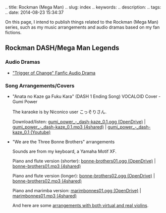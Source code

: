 .. title: Rockman (Mega Man)
.. slug: index
.. keywords: 
.. description: 
.. tags: 
.. date: 2014-08-23 15:34:37

On this page, I intend to publish things related to the Rockman (Mega Man) series, such as my music arrangements and audio dramas based on my fan fictions.

## Rockman DASH/Mega Man Legends

### Audio Dramas

* ["Trigger of Change" Fanfic Audio Drama](/en/rockman/toc/drama)

### Song Arrangements/Covers

* "Anata no Kaze ga Fuku Kara" (DASH 1 Ending Song) VOCALOID Cover - Gumi Power

  The karaoke is by Niconico user こっそりさん.

  Download/listen: [gumi_power_-_dash-kaze_0.1.ogg (OpenDrive)][dash-kaze-od] | [gumi_power_-_dash-kaze_0.1.mp3 (4shared)][dash-kaze-4s] | [gumi_power_-_dash-kaze_0.1 (Youtube)][dash-kaze-yt]

* "We are the Three Bonne Brothers" arrangements

  Sounds are from my keyboard, a Yamaha Motif XF.

  Piano and flute version (shorter): [bonne-brothers01.ogg (OpenDrive)][bonnes01-od] | [bonne-brothers01.mp3 (4shared)][bonnes01-4s]

  Piano and flute version (longer): [bonne-brothers02.ogg (OpenDrive)][bonnes02-od] | [bonne-brothers02.mp3 (4shared)][bonnes02-4s]

  Piano and marimba version: [marimbonnes01.ogg (OpenDrive)][marimbonnes01-od] | [marimbonnes01.mp3 (4shared)][marimbonnes01-4s]

  And here are some [arrangements with both virtual and real violins](/en/blog/bonnes-theme-arrange-2).


[dash-kaze-karaoke]: http://www.nicovideo.jp/watch/sm15445695
[dash-kaze-od]: http://aiyumi.opendrive.com/files/89882897_wjfA3_acdc/gumi_power_-_dash-kaze_0.1.ogg
[dash-kaze-4s]: http://www.4shared.com/mp3/44Pq_-xLba/gumi_power_-_dash-kaze_01.html
[dash-kaze-yt]: https://www.youtube.com/watch?v=zW77ScDa3hA
[bonnes01-od]: http://aiyumi.opendrive.com/files/99499160_o5e2n_d694/bonne-brothers01.ogg
[bonnes01-4s]: http://www.4shared.com/mp3/e5QxhGKVce/bonne-brothers01.html
[bonnes02-od]: http://aiyumi.opendrive.com/files/99826482_d2ohR_366c/bonne-brothers02.ogg
[bonnes02-4s]: http://www.4shared.com/mp3/E2BgnW5Wba/bonne-brothers02.html
[marimbonnes01-od]: http://aiyumi.opendrive.com/files/99952953_GaPC6_61a8/marimbonnes01.ogg
[marimbonnes01-4s]: http://www.4shared.com/mp3/1I8IVJhPce/marimbonnes01.html
